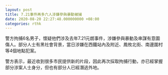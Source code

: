 ```yaml
---
layout: post
title: 7.21事件再多六人涉嫌參與暴動被捕
date: 2020-08-20 22:27:48.000000000 +08:00
categories: rthk
---
```


警方拘捕6名男子，懷疑他們涉及去年7.21元朗事件，涉嫌參與暴動及串謀有意圖傷人。部分人士有黑社會背景，當日涉嫌在西鐵站內及附近、鳳攸北街、南邊圍村等4個地點犯案。

警方表示，最近收到很多市民提供新的片段，因此再次採取拘捕行動，亦已經掌握部分涉案人士身分，但也有部分人已經潛逃外地。
